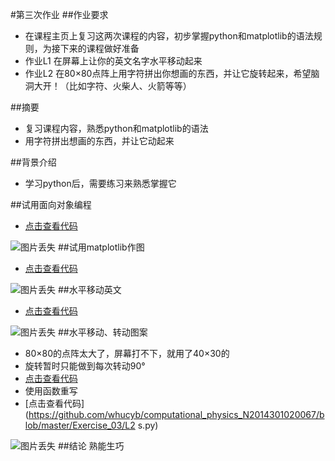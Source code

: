 #第三次作业
##作业要求
* 在课程主页上复习这两次课程的内容，初步掌握python和matplotlib的语法规则，为接下来的课程做好准备
* 作业L1 在屏幕上让你的英文名字水平移动起来
* 作业L2 在80×80点阵上用字符拼出你想画的东西，并让它旋转起来，希望脑洞大开！（比如字符、火柴人、火箭等等）

##摘要
* 复习课程内容，熟悉python和matplotlib的语法
* 用字符拼出想画的东西，并让它动起来

##背景介绍
* 学习python后，需要练习来熟悉掌握它

##试用面向对象编程
* [点击查看代码](https://github.com/whucyb/computational_physics_N2014301020067/blob/master/Exercise_03/OOP.py)

![图片丢失](https://github.com/whucyb/computational_physics_N2014301020067/blob/master/Exercise_03/OOP.png)
##试用matplotlib作图
* [点击查看代码](https://github.com/whucyb/computational_physics_N2014301020067/blob/master/Exercise_03/figure.py)

![图片丢失](https://github.com/whucyb/computational_physics_N2014301020067/blob/master/Exercise_03/figure.png)
##水平移动英文
* [点击查看代码](https://github.com/whucyb/computational_physics_N2014301020067/blob/master/Exercise_03/L1.py)

![图片丢失](https://github.com/whucyb/computational_physics_N2014301020067/blob/master/Exercise_03/L1.gif)
##水平移动、转动图案
* 80×80的点阵太大了，屏幕打不下，就用了40×30的
* 旋转暂时只能做到每次转动90°
* [点击查看代码](https://github.com/whucyb/computational_physics_N2014301020067/blob/master/Exercise_03/L2.py)
* 使用函数重写
* [点击查看代码](https://github.com/whucyb/computational_physics_N2014301020067/blob/master/Exercise_03/L2 s.py)

![图片丢失](https://github.com/whucyb/computational_physics_N2014301020067/blob/master/Exercise_03/L2.gif)
##结论
熟能生巧
